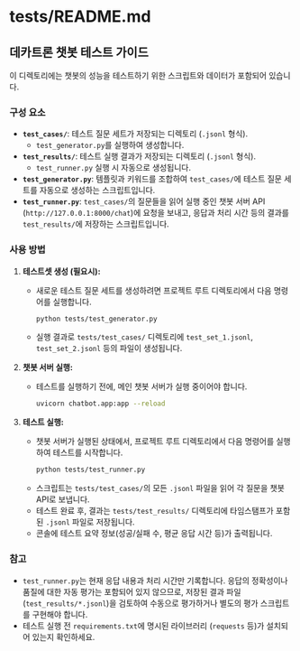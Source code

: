 # tests/README.md

## 데카트론 챗봇 테스트 가이드

이 디렉토리에는 챗봇의 성능을 테스트하기 위한 스크립트와 데이터가 포함되어 있습니다.

### 구성 요소

* **`test_cases/`**: 테스트 질문 세트가 저장되는 디렉토리 (`.jsonl` 형식).
    * `test_generator.py`를 실행하여 생성합니다.
* **`test_results/`**: 테스트 실행 결과가 저장되는 디렉토리 (`.jsonl` 형식).
    * `test_runner.py` 실행 시 자동으로 생성됩니다.
* **`test_generator.py`**: 템플릿과 키워드를 조합하여 `test_cases/`에 테스트 질문 세트를 자동으로 생성하는 스크립트입니다.
* **`test_runner.py`**: `test_cases/`의 질문들을 읽어 실행 중인 챗봇 서버 API (`http://127.0.0.1:8000/chat`)에 요청을 보내고, 응답과 처리 시간 등의 결과를 `test_results/`에 저장하는 스크립트입니다.

### 사용 방법

1.  **테스트셋 생성 (필요시):**
    * 새로운 테스트 질문 세트를 생성하려면 프로젝트 루트 디렉토리에서 다음 명령어를 실행합니다.
        ```bash
        python tests/test_generator.py
        ```
    * 실행 결과로 `tests/test_cases/` 디렉토리에 `test_set_1.jsonl`, `test_set_2.jsonl` 등의 파일이 생성됩니다.

2.  **챗봇 서버 실행:**
    * 테스트를 실행하기 전에, 메인 챗봇 서버가 실행 중이어야 합니다.
        ```bash
        uvicorn chatbot.app:app --reload
        ```

3.  **테스트 실행:**
    * 챗봇 서버가 실행된 상태에서, 프로젝트 루트 디렉토리에서 다음 명령어를 실행하여 테스트를 시작합니다.
        ```bash
        python tests/test_runner.py
        ```
    * 스크립트는 `tests/test_cases/`의 모든 `.jsonl` 파일을 읽어 각 질문을 챗봇 API로 보냅니다.
    * 테스트 완료 후, 결과는 `tests/test_results/` 디렉토리에 타임스탬프가 포함된 `.jsonl` 파일로 저장됩니다.
    * 콘솔에 테스트 요약 정보(성공/실패 수, 평균 응답 시간 등)가 출력됩니다.

### 참고

* `test_runner.py`는 현재 응답 내용과 처리 시간만 기록합니다. 응답의 정확성이나 품질에 대한 자동 평가는 포함되어 있지 않으므로, 저장된 결과 파일(`test_results/*.jsonl`)을 검토하여 수동으로 평가하거나 별도의 평가 스크립트를 구현해야 합니다.
* 테스트 실행 전 `requirements.txt`에 명시된 라이브러리 (`requests` 등)가 설치되어 있는지 확인하세요.